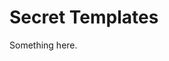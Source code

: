 [title]: # (Secret Templates)
[tags]: # (XXX)
[priority]: # (4994)
# Secret Templates
Something here.
